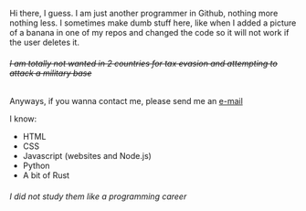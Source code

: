 Hi there, I guess. I am just another programmer in Github, nothing more nothing less. I sometimes make dumb stuff here, like when I added a picture of a banana in one of my repos and changed the code so it will not work if the user deletes it.
###### ~~I am totally not wanted in 2 countries for tax evasion and attempting to attack a military base~~





Anyways, if you wanna contact me, please send me an [e-mail](mailto:sokopy@elude.in)




I know:
- HTML
- CSS
- Javascript (websites and Node.js)
- Python
- A bit of Rust
###### I did not study them like a programming career
